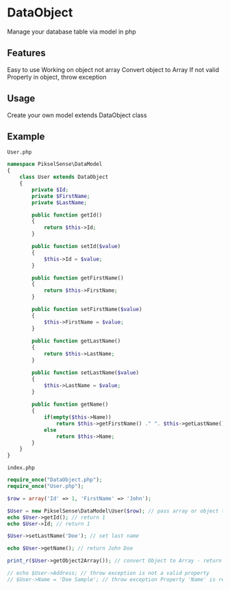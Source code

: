# DataObject
Manage your database table via model in php

Features
--------
Easy to use
Working on object not array
Convert object to Array
If not valid Property in object, throw exception

Usage
--------
Create your own model extends DataObject class

Example
--------

```
User.php
```

```php
namespace PikselSense\DataModel
{
    class User extends DataObject
    {
        private $Id;
        private $FirstName;
        private $LastName;

        public function getId()
        {
            return $this->Id;
        }

        public function setId($value)
        {
            $this->Id = $value;
        }

        public function getFirstName()
        {
            return $this->FirstName;
        }

        public function setFirstName($value)
        {
            $this->FirstName = $value;
        }
        
        public function getLastName()
        {
            return $this->LastName;
        }

        public function setLastName($value)
        {
            $this->LastName = $value;
        }
        
        public function getName()
        {
            if(empty($this->Name))
                return $this->getFirstName() ." ". $this->getLastName();
            else
                return $this->Name;
        }
    }
}
```

```
index.php
```

```php
require_once("DataObject.php");
require_once("User.php");

$row = array('Id' => 1, 'FirstName' => 'John');

$User = new PikselSense\DataModel\User($row); // pass array or object to set properties
echo $User->getId(); // return 1
echo $User->Id; // return 1

$User->setLastName('Doe'); // set last name

echo $User->getName(); // return John Doe

print_r($User->getObject2Array()); // convert Object to Array - return  array('Id' => 1, 'FirstName' => 'John', 'LastName' => 'Doe', 'Name' => 'John Doe');

// echo $User->Address; // throw exception is not a valid property
// $User->Name = 'Doe Sample'; // throw exception Property 'Name' is read only
```
